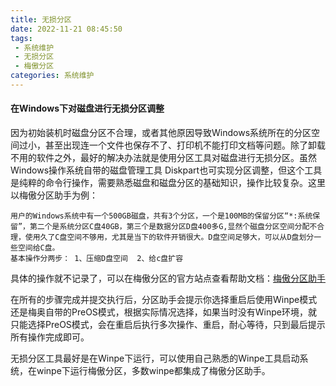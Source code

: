 ```yaml
---
title: 无损分区
date: 2022-11-21 08:45:50
tags:
 - 系统维护
 - 无损分区
 - 梅傲分区
categories: 系统维护
---
```


#### 在Windows下对磁盘进行无损分区调整

因为初始装机时磁盘分区不合理，或者其他原因导致Windows系统所在的分区空间过小，甚至出现连一个文件也保存不了、打印机不能打印文档等问题。除了卸载不用的软件之外，最好的解决办法就是使用分区工具对磁盘进行无损分区。虽然Windows操作系统自带的磁盘管理工具 Diskpart也可实现分区调整，但这个工具是纯粹的命令行操作，需要熟悉磁盘和磁盘分区的基础知识，操作比较复杂。这里以梅傲分区助手为例：

<!--more-->

~~~
用户的Windows系统中有一个500GB磁盘，共有3个分区，一个是100MB的保留分区“*:系统保留”，第二个是系统分区C盘40GB，第三个是数据分区D盘400多G,显然个磁盘分区空间分配不合理，使用久了C盘空间不够用，尤其是当下的软件开销很大。D盘空间足够大，可以从D盘划分一些空间给C盘。
基本操作分两步： 1、压缩D盘空间  2、给c盘扩容
~~~

具体的操作就不记录了，可以在梅傲分区的官方站点查看帮助文档：[梅傲分区助手](https://www.disktool.cn/jiaocheng/resize-partition.html)

在所有的步骤完成并提交执行后，分区助手会提示你选择重启后使用Winpe模式还是梅奥自带的PreOS模式，根据实际情况选择，如果当时没有Winpe环境，就只能选择PreOS模式，会在重启后执行多次操作、重启，耐心等待，只到最后提示所有操作完成即可。

无损分区工具最好是在Winpe下运行，可以使用自己熟悉的Winpe工具启动系统，在winpe下运行梅傲分区，多数winpe都集成了梅傲分区助手。
